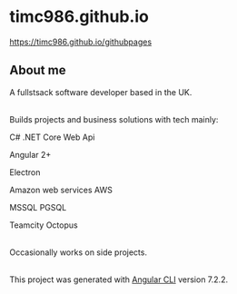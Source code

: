 # timc986.github.io

https://timc986.github.io/githubpages

## About me

A fullstsack software developer based in the UK.<br/><br/>

Builds projects and business solutions with tech mainly:

C# .NET Core Web Api

Angular 2+

Electron

Amazon web services AWS

MSSQL PGSQL

Teamcity Octopus<br/><br/>

Occasionally works on side projects.<br/><br/>

This project was generated with [Angular CLI](https://github.com/angular/angular-cli) version 7.2.2.